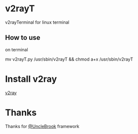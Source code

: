 # v2rayT
v2rayTerminal for linux terminal

## How to use
 on terminal

 mv v2rayT.py /usr/sbin/v2rayT && chmod a+x /usr/sbin/v2rayT

# Install v2ray
<a href="https://www.v2ray.com/en/welcome/install.html">v2ray</a> 

# Thanks
 Thanks for <a href="https://github.com/UncleBrook/v2rayT"> @UncleBrook</a> framework

